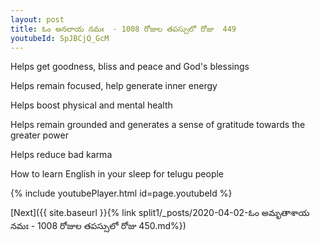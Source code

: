 ```yaml
---
layout: post
title: ఓం అనలాయ నమః  - 1008 రోజుల తపస్సులో రోజు  449
youtubeId: SpJBCjQ_GcM
---
```

 
 
Helps get goodness, bliss and peace and God's blessings
 
Helps remain focused, help generate inner energy 
 
Helps boost physical and mental health 
 
Helps remain grounded and generates a sense of gratitude towards the greater power 
 
Helps reduce bad karma
 
How to learn English in your sleep for telugu people
 
 
 
 


{% include youtubePlayer.html id=page.youtubeId %}
 
[Next]({{ site.baseurl }}{% link split1/_posts/2020-04-02-ఓం అమృతాశాయ నమః  - 1008 రోజుల తపస్సులో రోజు  450.md%})
 
